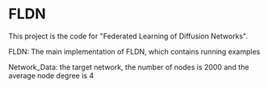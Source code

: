 # FLDN
This project is the code for "Federated Learning of Diffusion Networks".

FLDN: The main implementation of FLDN, which contains running examples

Network_Data: the target network, the number of nodes is 2000 and the average node degree is 4



